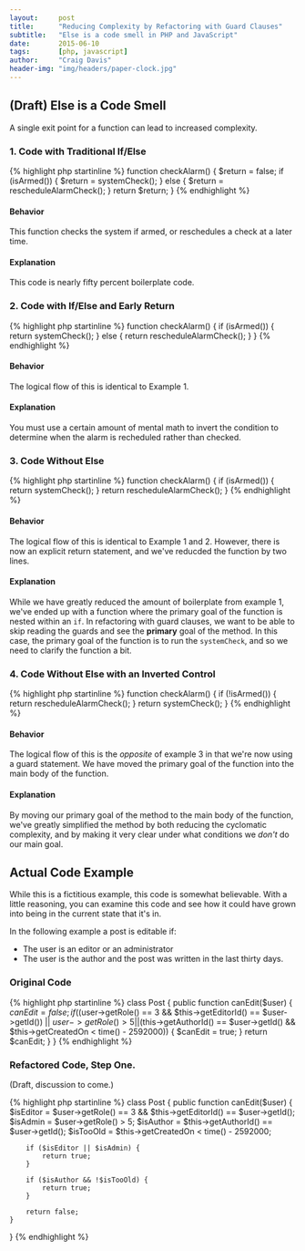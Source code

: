 ```yaml
---
layout:     post
title:      "Reducing Complexity by Refactoring with Guard Clauses"
subtitle:   "Else is a code smell in PHP and JavaScript"
date:       2015-06-10
tags:       [php, javascript]
author:     "Craig Davis"
header-img: "img/headers/paper-clock.jpg"
---
```


## (Draft) Else is a Code Smell

A single exit point for a function can lead to increased complexity.

### 1. Code with Traditional If/Else
{% highlight php startinline %}
function checkAlarm() {
    $return = false;
    if (isArmed()) {
        $return =  systemCheck();
    }
    else {
        $return =  rescheduleAlarmCheck();
    }
    return $return;
}
{% endhighlight %}

#### Behavior
This function checks the system if armed, or reschedules a check at a later time.

#### Explanation
This code is nearly fifty percent boilerplate code.


### 2. Code with If/Else and Early Return
{% highlight php startinline %}
function checkAlarm() {
    if (isArmed()) {
        return systemCheck();
    }
    else {
        return rescheduleAlarmCheck();
    }
}
{% endhighlight %}

#### Behavior
The logical flow of this is identical to Example 1.

#### Explanation
You must use a certain amount of mental math to invert the condition to determine when the alarm is recheduled rather than checked.

### 3. Code Without Else
{% highlight php startinline %}
function checkAlarm() {
    if (isArmed()) {
        return systemCheck();
    }
    return rescheduleAlarmCheck();
}
{% endhighlight %}

#### Behavior
The logical flow of this is identical to Example 1 and 2. However, there is now an explicit return statement, and we've reducded the function by two lines.

#### Explanation
While we have greatly reduced the amount of boilerplate from example 1, we've ended up with a function where the primary goal of the function is nested within an `if`. In refactoring with guard clauses, we want to be able to skip reading the guards and see the **primary** goal of the method. In this case, the primary goal of the function is to run the `systemCheck`, and so we need to clarify the function a bit.


### 4. Code Without Else with an Inverted Control
{% highlight php startinline %}
function checkAlarm() {
    if (!isArmed()) {
        return rescheduleAlarmCheck();
    }
    return systemCheck();
}
{% endhighlight %}

#### Behavior
The logical flow of this is the _opposite_ of example 3 in that we're now using a guard statement. We have moved the primary goal of the function into the main body of the function.

#### Explanation
By moving our primary goal of the method to the main body of the function, we've greatly simplified the method by both reducing the cyclomatic complexity, and by making it very clear under what conditions we _don't_ do our main goal.

## Actual Code Example

While this is a fictitious example, this code is somewhat believable. With a little reasoning, you can examine this code and see how it could have grown into being in the current state that it's in.

In the following example a post is editable if:

* The user is an editor or an administrator
* The user is the author and the post was written in the last thirty days.

### Original Code

{% highlight php startinline %}
class Post
{
    public function canEdit($user)
    {
        $canEdit = false;
        if (($user->getRole() == 3 && $this->getEditorId() == $user->getId()) || $user->getRole() > 5 || ($this->getAuthorId() == $user->getId() && $this->getCreatedOn < time() - 2592000)) {
            $canEdit = true;
        }
        return $canEdit;
    }
}
{% endhighlight %}

### Refactored Code, Step One.

(Draft, discussion to come.)

{% highlight php startinline %}
class Post
{
    public function canEdit($user)
    {
        $isEditor = $user->getRole() == 3 && $this->getEditorId() == $user->getId();
        $isAdmin  = $user->getRole() > 5;
        $isAuthor = $this->getAuthorId() == $user->getId();
        $isTooOld = $this->getCreatedOn < time() - 2592000;

        if ($isEditor || $isAdmin) {
            return true;
        }

        if ($isAuthor && !$isTooOld) {
            return true;
        }

        return false;
    }
}
{% endhighlight %}
